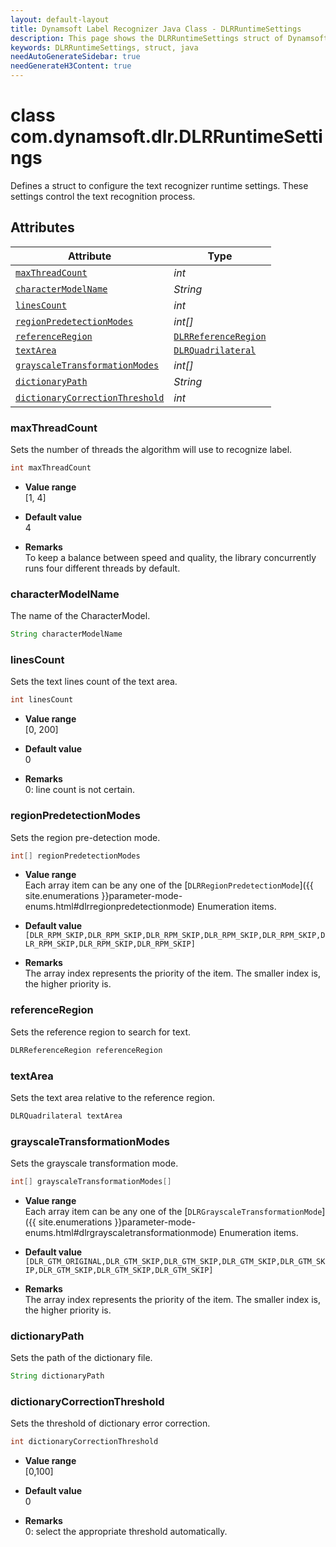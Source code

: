 ```yaml
---
layout: default-layout
title: Dynamsoft Label Recognizer Java Class - DLRRuntimeSettings
description: This page shows the DLRRuntimeSettings struct of Dynamsoft Label Recognizer for Java Language.
keywords: DLRRuntimeSettings, struct, java
needAutoGenerateSidebar: true
needGenerateH3Content: true
---
```



# class com.dynamsoft.dlr.DLRRuntimeSettings
Defines a struct to configure the text recognizer runtime settings. These settings control the text recognition process.
  

## Attributes
  
| Attribute | Type |
|---------- | ---- |
| [`maxThreadCount`](#maxthreadcount) | *int* |
| [`characterModelName`](#charactermodelname) | *String* |
| [`linesCount`](#linescount) | *int* |
| [`regionPredetectionModes`](#regionpredetectionmodes) | *int\[\]* |
| [`referenceRegion`](#referenceregion) | [`DLRReferenceRegion`](dlr-reference-region.md) |
| [`textArea`](#textarea) | [`DLRQuadrilateral`](dlr-quadrilateral.md) |
| [`grayscaleTransformationModes`](#grayscaletransformationmodes) | *int\[\]* |
| [`dictionaryPath`](#dictionarypath) | *String* |
| [`dictionaryCorrectionThreshold`](#dictionarycorrectionthreshold) | *int* |


### maxThreadCount
Sets the number of threads the algorithm will use to recognize label.
```java
int maxThreadCount
```
- **Value range**   
    [1, 4]
      
- **Default value**   
    4
    
- **Remarks**   
    To keep a balance between speed and quality, the library concurrently runs four different threads by default.

### characterModelName
The name of the CharacterModel.
```java
String characterModelName
```

### linesCount
Sets the text lines count of the text area.
```java
int linesCount
```
- **Value range**   
    [0, 200]
      
- **Default value**   
    0
    
- **Remarks**   
    0: line count is not certain.


### regionPredetectionModes
Sets the region pre-detection mode.
```java
int[] regionPredetectionModes
```
- **Value range**   
    Each array item can be any one of the [`DLRRegionPredetectionMode`]({{ site.enumerations }}parameter-mode-enums.html#dlrregionpredetectionmode) Enumeration items.
      
- **Default value**   
    `[DLR_RPM_SKIP,DLR_RPM_SKIP,DLR_RPM_SKIP,DLR_RPM_SKIP,DLR_RPM_SKIP,DLR_RPM_SKIP,DLR_RPM_SKIP,DLR_RPM_SKIP]`
    
- **Remarks**   
    The array index represents the priority of the item. The smaller index is, the higher priority is.


### referenceRegion
Sets the reference region to search for text.
```java
DLRReferenceRegion referenceRegion
```

### textArea
Sets the text area relative to the reference region.
```java
DLRQuadrilateral textArea
```

### grayscaleTransformationModes
Sets the grayscale transformation mode.
```java
int[] grayscaleTransformationModes[]
```
- **Value range**   
    Each array item can be any one of the [`DLRGrayscaleTransformationMode`]({{ site.enumerations }}parameter-mode-enums.html#dlrgrayscaletransformationmode) Enumeration items.
      
- **Default value**   
    `[DLR_GTM_ORIGINAL,DLR_GTM_SKIP,DLR_GTM_SKIP,DLR_GTM_SKIP,DLR_GTM_SKIP,DLR_GTM_SKIP,DLR_GTM_SKIP,DLR_GTM_SKIP]`
    
- **Remarks**   
    The array index represents the priority of the item. The smaller index is, the higher priority is.
  

### dictionaryPath
Sets the path of the dictionary file.
```java
String dictionaryPath
```

### dictionaryCorrectionThreshold
Sets the threshold of dictionary error correction.
```java
int dictionaryCorrectionThreshold
```
- **Value range**   
    [0,100]
      
- **Default value**   
    0
    
- **Remarks**   
    0: select the appropriate threshold automatically.